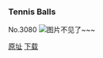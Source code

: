 ### Tennis Balls
No.3080
![图片不见了~~~](https://imgs.xkcd.com/comics/tennis_balls.png)

[原址](https://xkcd.com//3080) [下载](https://imgs.xkcd.com/comics/tennis_balls.png)

